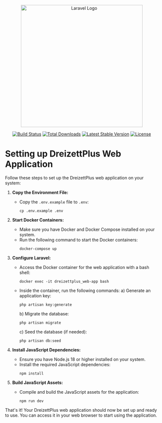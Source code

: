 <p align="center"><a href="https://laravel.com" target="_blank"><img src="https://raw.githubusercontent.com/laravel/art/master/logo-lockup/5%20SVG/2%20CMYK/1%20Full%20Color/laravel-logolockup-cmyk-red.svg" width="400" alt="Laravel Logo"></a></p>

<p align="center">
<a href="https://github.com/laravel/framework/actions"><img src="https://github.com/laravel/framework/workflows/tests/badge.svg" alt="Build Status"></a>
<a href="https://packagist.org/packages/laravel/framework"><img src="https://img.shields.io/packagist/dt/laravel/framework" alt="Total Downloads"></a>
<a href="https://packagist.org/packages/laravel/framework"><img src="https://img.shields.io/packagist/v/laravel/framework" alt="Latest Stable Version"></a>
<a href="https://packagist.org/packages/laravel/framework"><img src="https://img.shields.io/packagist/l/laravel/framework" alt="License"></a>
</p>


# Setting up DreizettPlus Web Application

Follow these steps to set up the DreizettPlus web application on your system:

1. **Copy the Environment File:**
    - Copy the `.env.example` file to `.env`:
      ```
      cp .env.example .env
      ```

2. **Start Docker Containers:**
    - Make sure you have Docker and Docker Compose installed on your system.
    - Run the following command to start the Docker containers:
      ```
      docker-compose up
      ```

3. **Configure Laravel:**
    - Access the Docker container for the web application with a bash shell:
      ```
      docker exec -it dreizettplus_web-app bash
      ```
    - Inside the container, run the following commands:
      a) Generate an application key:
         ```
         php artisan key:generate
         ```
      b) Migrate the database:
         ```
         php artisan migrate
         ```
      c) Seed the database (if needed):
         ```
         php artisan db:seed
         ```

4. **Install JavaScript Dependencies:**
    - Ensure you have Node.js 18 or higher installed on your system.
    - Install the required JavaScript dependencies:
      ```
      npm install
      ```

5. **Build JavaScript Assets:**
    - Compile and build the JavaScript assets for the application:
      ```
      npm run dev
      ```

That's it! Your DreizettPlus web application should now be set up and ready to use. You can access it in your web browser to start using the application.
